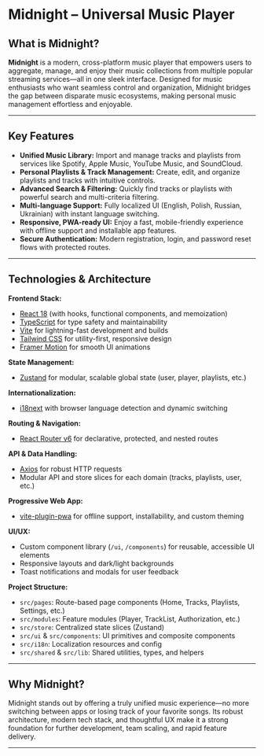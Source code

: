 # Midnight – Universal Music Player

## What is Midnight?

**Midnight** is a modern, cross-platform music player that empowers users to aggregate, manage, and enjoy their music collections from multiple popular streaming services—all in one sleek interface. Designed for music enthusiasts who want seamless control and organization, Midnight bridges the gap between disparate music ecosystems, making personal music management effortless and enjoyable.

---

## Key Features

- **Unified Music Library:** Import and manage tracks and playlists from services like Spotify, Apple Music, YouTube Music, and SoundCloud.
- **Personal Playlists & Track Management:** Create, edit, and organize playlists and tracks with intuitive controls.
- **Advanced Search & Filtering:** Quickly find tracks or playlists with powerful search and multi-criteria filtering.
- **Multi-language Support:** Fully localized UI (English, Polish, Russian, Ukrainian) with instant language switching.
- **Responsive, PWA-ready UI:** Enjoy a fast, mobile-friendly experience with offline support and installable app features.
- **Secure Authentication:** Modern registration, login, and password reset flows with protected routes.

---

## Technologies & Architecture

**Frontend Stack:**
- [React 18](https://react.dev/) (with hooks, functional components, and memoization)
- [TypeScript](https://www.typescriptlang.org/) for type safety and maintainability
- [Vite](https://vitejs.dev/) for lightning-fast development and builds
- [Tailwind CSS](https://tailwindcss.com/) for utility-first, responsive design
- [Framer Motion](https://www.framer.com/motion/) for smooth UI animations

**State Management:**
- [Zustand](https://zustand-demo.pmnd.rs/) for modular, scalable global state (user, player, playlists, etc.)

**Internationalization:**
- [i18next](https://www.i18next.com/) with browser language detection and dynamic switching

**Routing & Navigation:**
- [React Router v6](https://reactrouter.com/) for declarative, protected, and nested routes

**API & Data Handling:**
- [Axios](https://axios-http.com/) for robust HTTP requests
- Modular API and store slices for each domain (tracks, playlists, user, etc.)

**Progressive Web App:**
- [vite-plugin-pwa](https://vite-pwa-org.netlify.app/) for offline support, installability, and custom theming

**UI/UX:**
- Custom component library (`/ui`, `/components`) for reusable, accessible UI elements
- Responsive layouts and dark/light backgrounds
- Toast notifications and modals for user feedback

**Project Structure:**
- `src/pages`: Route-based page components (Home, Tracks, Playlists, Settings, etc.)
- `src/modules`: Feature modules (Player, TrackList, Authorization, etc.)
- `src/store`: Centralized state slices (Zustand)
- `src/ui` & `src/components`: UI primitives and composite components
- `src/i18n`: Localization resources and config
- `src/shared` & `src/lib`: Shared utilities, types, and helpers

---

## Why Midnight?

Midnight stands out by offering a truly unified music experience—no more switching between apps or losing track of your favorite songs. Its robust architecture, modern tech stack, and thoughtful UX make it a strong foundation for further development, team scaling, and rapid feature delivery.

---
